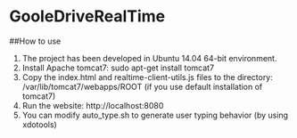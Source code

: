GooleDriveRealTime
==================

##How to use
1. The project has been developed in Ubuntu 14.04 64-bit environment.
2. Install Apache tomcat7:
sudo apt-get install tomcat7
3. Copy the index.html and realtime-client-utils.js files to the directory: /var/lib/tomcat7/webapps/ROOT (if you use default installation of tomcat7)
4. Run the website:
http://localhost:8080
5. You can modify auto_type.sh to generate user typing behavior (by using xdotools)
